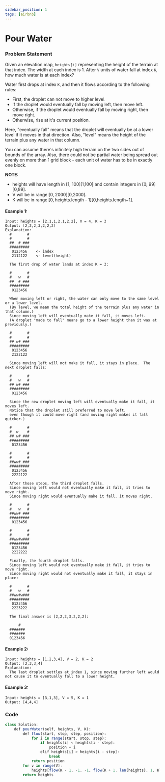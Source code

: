 ```yaml
---
sidebar_position: 1
tags: [airbnb]
---
```


# Pour Water

### Problem Statement

Given an elevation map, `heights[i]` representing the height of the terrain at that index. The width at each index is 1. After `V` units of water fall at index `K`, how much water is at each index?

Water first drops at index `K`, and then it flows according to the following rules:

- First, the droplet can not move to higher level.
- If the droplet would eventually fall by moving left, then move left.
- Otherwise, if the droplet would eventually fall by moving right, then move right.
- Otherwise, rise at it's current position.

Here, "eventually fall" means that the droplet will eventually be at a lower level if it moves in that direction. Also, "level" means the height of the terrain plus any water in that column.

You can assume there's infinitely high terrain on the two sides out of bounds of the array. Also, there could not be partial water being spread out evenly on more than 1 grid block - each unit of water has to be in exactly one block.

**NOTE:** 
 
- heights will have length in [1, 100][1,100] and contain integers in [0, 99][0,99].
- V will be in range [0, 2000][0,2000].
- K will be in range [0, heights.length - 1][0,heights.length−1].

#### Example 1:

```
Input: heights = [2,1,1,2,1,2,2], V = 4, K = 3
Output: [2,2,2,3,2,2,2]
Explanation:
  #       #
  #       #
  ##  # ###
  #########
   0123456    <- index
   2112122    <- level(height)

  The first drop of water lands at index K = 3:

  #       #
  #   w   #
  ##  # ###
  #########
   0123456    

  When moving left or right, the water can only move to the same level or a lower level.
  (By level, we mean the total height of the terrain plus any water in that column.)
  Since moving left will eventually make it fall, it moves left.
  (A droplet "made to fall" means go to a lower height than it was at previously.)

  #       #
  #       #
  ## w# ###
  #########
   0123456    
   2122122

  Since moving left will not make it fall, it stays in place.  The next droplet falls:

  #       #
  #   w   #
  ## w# ###
  #########
   0123456  

  Since the new droplet moving left will eventually make it fall, it moves left.
  Notice that the droplet still preferred to move left,
  even though it could move right (and moving right makes it fall quicker.)

  #       #
  #  w    #
  ## w# ###
  #########
   0123456  

  #       #
  #       #
  ##ww# ###
  #########
   0123456  
   2222122

  After those steps, the third droplet falls.
  Since moving left would not eventually make it fall, it tries to move right.
  Since moving right would eventually make it fall, it moves right.

  #       #
  #   w   #
  ##ww# ###
  #########
   0123456  

  #       #
  #       #
  ##ww#w###
  #########
   0123456  
   2222222

  Finally, the fourth droplet falls.
  Since moving left would not eventually make it fall, it tries to move right.
  Since moving right would not eventually make it fall, it stays in place:

  #       #
  #   w   #
  ##ww#w###
  #########
   0123456  
   2223222

  The final answer is [2,2,2,3,2,2,2]:

      #    
  ####### 
  ####### 
  0123456 
```

#### Example 2:

```
Input: heights = [1,2,3,4], V = 2, K = 2
Output: [2,3,3,4]
Explanation:
  The last droplet settles at index 1, since moving further left would not cause it to eventually fall to a lower height.
```

#### Example 3:

```
Input: heights = [3,1,3], V = 5, K = 1
Output: [4,4,4]
```

### Code

```jsx title="Python"
class Solution:
    def pourWater(self, heights, V, K):
        def flow(start, stop, step, position):
            for i in range(start, stop, step):
                if heights[i] < heights[i - step]:
                    position = i
                elif heights[i] > heights[i - step]:
                    break
            return position
        for v in range(V):
            heights[flow(K - 1, -1, -1, flow(K + 1, len(heights), 1, K))] += 1    
        return heights
```
